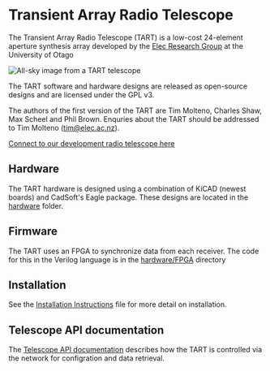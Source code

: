 # Transient Array Radio Telescope

The Transient Array Radio Telescope (TART) is a low-cost 24-element aperture synthesis array
developed by the [Elec Research Group](http://elec.ac.nz) at the University of Otago

 ![All-sky image from a TART telescope][tart_image] 

The TART software and hardware designs are released as open-source designs and are
licensed under the GPL v3.

The authors of the first version of the TART are Tim Molteno, Charles Shaw, Max 
Scheel and Phil Brown. Enquries about the TART should be addressed to Tim Molteno (tim@elec.ac.nz). 

[Connect to our development radio telescope here](https://tart.elec.ac.nz "Online Telescopes")

## Hardware

The TART hardware is designed using a combination of KiCAD (newest boards) and
CadSoft's Eagle package. These designs are located in the [hardware](hardware/README.md) folder. 

## Firmware

The TART uses an FPGA to synchronize data from each receiver. The code for this in the 
Verilog language is in the [hardware/FPGA](hardware/FPGA/README.md) directory


## Installation

See the  [Installation Instructions](INSTALL.md) file for more detail on installation.

[tart_image]: https://github.com/tmolteno/TART/blob/master/doc/img/tart_image.jpg "TART All-Sky Image"


## Telescope API documentation

The [Telescope API documentation](https://tart.elec.ac.nz/doc/) describes how the TART is controlled via the network for configration and data retrieval. 
